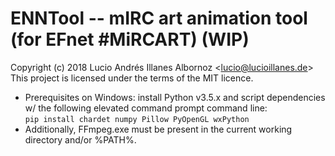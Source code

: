 # ENNTool -- mIRC art animation tool (for EFnet #MiRCART) (WIP)
Copyright (c) 2018 Lucio Andrés Illanes Albornoz <<lucio@lucioillanes.de>>  
This project is licensed under the terms of the MIT licence.  
* Prerequisites on Windows: install Python v3.5.x and script dependencies w/ the following elevated command prompt command line:  
  `pip install chardet numpy Pillow PyOpenGL wxPython`
* Additionally, FFmpeg.exe must be present in the current working directory and/or %PATH%.
